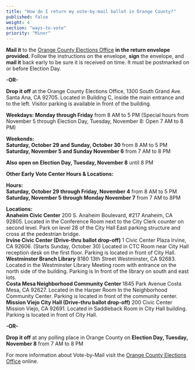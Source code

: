 ```yaml
---
title: "How do I return my vote-by-mail ballot in Orange County?"
published: false
weight: 4
section: "ways-to-vote"
priority: "Minor"
---
```


**Mail it** to the [Orange County Elections Office](#section-election-office-contact) **in the return envelope provided.** Follow the instructions on the envelope, **sign** the envelope, and **mail it** back early to be sure it is received on time. It must be postmarked on or before Election Day.  

**-OR-**  

**Drop it off** at the Orange County Elections Office, 1300 South Grand Ave. Santa Ana, CA 92705. Located in Building C, inside the main entrance and to the left. Visitor parking is available in front of the building. 

**Weekdays: Monday through Friday** from 8 AM to 5 PM (Special hours from November 5 through Election Day, Tuesday, November 8: Open 7 AM to 8 PM)  

**Weekends:**  
**Saturday, October 29 and Sunday, October 30** from 8 AM to 5 PM  
**Saturday, November 5 and Sunday November 6** from 7 AM to 8 PM  

**Also open on Election Day, Tuesday, November 8** until 8 PM  


**Other Early Vote Center Hours & Locations:**  

**Hours:**  
**Saturday, October 29 through Friday, November 4** from 8 AM to 5 PM  
**Saturday, November 5 through Monday November 7** from 7 AM to 8PM  

**Locations:**  
**Anaheim Civic Center** 200 S. Anaheim Boulevard, #217 Anaheim, CA 92805. Located in the Conference Room next to the City Clerk counter on second level. Park on level 28 of the City Hall East parking structure and cross at the pedestrian bridge.  
**Irvine Civic Center (Drive-thru ballot drop-off)** 1 Civic Center Plaza Irvine, CA 92606. (Starts Sunday, October 30) Located in CTC Room near City Hall reception desk on the first floor. Parking is located in front of City Hall.  
**Westminster Branch Library** 8180 13th Street Westminster, CA 92683. Located in the Westminster Library Meeting room with entrance on the north side of the building. Parking is In front of the library on south and east lots.  
**Costa Mesa Neighborhood Community Center** 1845 Park Avenue Costa Mesa, CA 92627. Located in the Harper Room In the Neighborhood Community Center. Parking is located in front of the community center.  
**Mission Viejo City Hall (Drive-thru ballot drop-off)** 200 Civic Center Mission Viejo,  CA 92691. Located  in Saddleback Room in City Hall building. Parking is located in front of City Hall.  

**-OR-**  

**Drop it off** at any polling place in Orange County on **Election Day, Tuesday, November 8** from 7 AM to 8 PM  

For more information about Vote-by-Mail visit the [Orange County Elections Office](https://www.ocvote.com/voting/vote-by-mail-voting/) online.  
